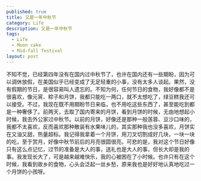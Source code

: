 ```yaml
---
published: true
title: 又是一年中秋节
category: Life
description: 又是一年中秋节
tags: 
  - Life
  - Moon cake
  - Mid-fall festival
layout: post
---
```


不知不觉，已经第四年没有在国内过中秋节了，也许在国内还有一些期盼，因为可以调休放假，在美国似乎已经变成了无足轻重的小事，没有太多人谈起。果然，没有假期的节日，是很容易叫人遗忘的。不知为何，任何节日的食物，我好像都不是很喜欢，像元宵、粽子和月饼，我都只能吃一两口，就不太想吃了，绿豆糕我还可以接受。不过，我现在既不用期盼节日来临，也不用吃这些东西了，甚至能吃到都是一种奢侈了。前两天，去取了国内寄来的月饼，看到月饼的时候，无由地想起小时候，我去外公家过中秋节。以前的月饼，好像还是那种一般莲蓉、豆沙口味的，我都不太喜欢，反而喜欢那种散装有水果味儿的，其实那种我也没多喜欢，月饼实在又油又甜，热量超标。我记得我拿着一个月饼，用刀叉切割成好几块，一块一块的吃，至于赏月，好像中秋节前后的月亮很圆很亮。可悲的是，我对这个节日好像只有这么点记忆，过节的准备是大人的事，送礼也是大人的事，但长大却是我的事。我发现长大了，可是越来越难快乐，我的心被困在了小时候。也许只有在这个时候，我看到故乡的食物，心头会泛起一丝乡愁，原来我也是好好地认真地吃过一个月饼的小孩呀。